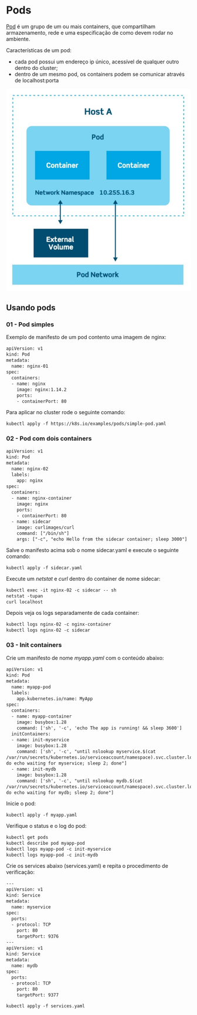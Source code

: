# Pods

[Pod](https://kubernetes.io/docs/concepts/workloads/pods/) é um grupo de um ou mais containers, que compartilham armazenamento, rede e uma especificação de como devem rodar no ambiente.

Características de um pod:

- cada pod possui um endereço ip único, acessível de qualquer outro dentro do cluster;
- dentro de um mesmo pod, os containers podem se comunicar através de localhost:porta

![pod](../img/pod.png)



## Usando pods

### 01 - Pod simples

Exemplo de manifesto de um pod contento uma imagem de nginx:

```
apiVersion: v1
kind: Pod
metadata:
  name: nginx-01
spec:
  containers:
  - name: nginx
    image: nginx:1.14.2
    ports:
    - containerPort: 80
```

Para aplicar no cluster rode o seguinte comando:

```
kubectl apply -f https://k8s.io/examples/pods/simple-pod.yaml
```

### 02 - Pod com dois containers

```
apiVersion: v1
kind: Pod
metadata:
  name: nginx-02
  labels:
    app: nginx
spec:
  containers:
  - name: nginx-container
    image: nginx
    ports:
    - containerPort: 80
  - name: sidecar
    image: curlimages/curl
    command: ["/bin/sh"]
    args: ["-c", "echo Hello from the sidecar container; sleep 3000"]
```

Salve o manifesto acima sob o nome sidecar.yaml e execute o seguinte comando:

```
kubectl apply -f sidecar.yaml
```

Execute um *netstat* e *curl* dentro do container de nome sidecar:

```
kubectl exec -it nginx-02 -c sidecar -- sh
netstat -tupan
curl localhost
```

Depois veja os logs separadamente de cada container:

```
kubectl logs nginx-02 -c nginx-container
kubectl logs nginx-02 -c sidecar
```

### 03 - Init containers

Crie um manifesto de nome *myapp.yaml* com o conteúdo abaixo:

```
apiVersion: v1
kind: Pod
metadata:
  name: myapp-pod
  labels:
    app.kubernetes.io/name: MyApp
spec:
  containers:
  - name: myapp-container
    image: busybox:1.28
    command: ['sh', '-c', 'echo The app is running! && sleep 3600']
  initContainers:
  - name: init-myservice
    image: busybox:1.28
    command: ['sh', '-c', "until nslookup myservice.$(cat /var/run/secrets/kubernetes.io/serviceaccount/namespace).svc.cluster.local; do echo waiting for myservice; sleep 2; done"]
  - name: init-mydb
    image: busybox:1.28
    command: ['sh', '-c', "until nslookup mydb.$(cat /var/run/secrets/kubernetes.io/serviceaccount/namespace).svc.cluster.local; do echo waiting for mydb; sleep 2; done"]
```

Inicie o pod:

```
kubectl apply -f myapp.yaml
```

Verifique o status e o log do pod:

```
kubectl get pods
kubectl describe pod myapp-pod
kubectl logs myapp-pod -c init-myservice
kubectl logs myapp-pod -c init-mydb
```

Crie os services abaixo (services.yaml) e repita o procedimento de verificação:

```
---
apiVersion: v1
kind: Service
metadata:
  name: myservice
spec:
  ports:
  - protocol: TCP
    port: 80
    targetPort: 9376
---
apiVersion: v1
kind: Service
metadata:
  name: mydb
spec:
  ports:
  - protocol: TCP
    port: 80
    targetPort: 9377
```

```
kubectl apply -f services.yaml
```
